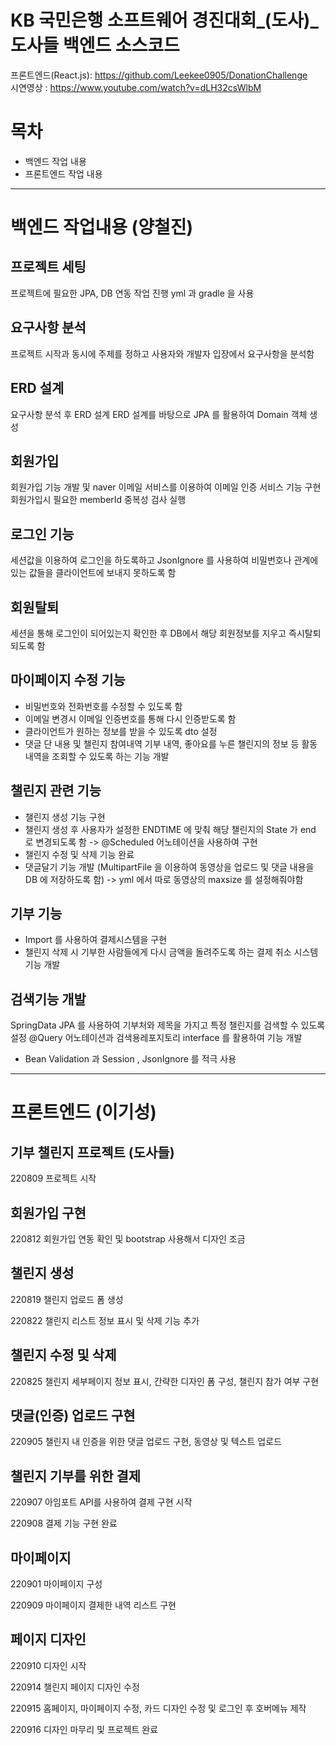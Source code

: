 # KB 국민은행 소프트웨어 경진대회_(도사)_도사들 백엔드 소스코드

프론트엔드(React.js): https://github.com/Leekee0905/DonationChallenge  
시연영상 : https://www.youtube.com/watch?v=dLH32csWlbM

# 목차
* 백엔드 작업 내용
* 프론트엔드 작업 내용

-------

# 백엔드 작업내용 (양철진)

## 프로젝트 세팅
프로젝트에 필요한 JPA, DB 연동 작업 진행
yml 과 gradle 을 사용

## 요구사항 분석
프로젝트 시작과 동시에 주제를 정하고 사용자와 개발자 입장에서 요구사항을 분석함

## ERD 설계
요구사항 분석 후 ERD 설계 
ERD 설계를 바탕으로 JPA 를 활용하여 Domain 객체 생성

## 회원가입
회원가입 기능 개발 및 naver 이메일 서비스를 이용하여 이메일 인증 서비스 기능 구현
회원가입시 필요한 memberId 중복성 검사 실행

## 로그인 기능
세션값을 이용하여 로그인을 하도록하고 JsonIgnore 를 사용하여 비밀번호나 관계에 있는 값들을 클라이언트에 보내지 못하도록 함

## 회원탈퇴
세션을 통해 로그인이 되어있는지 확인한 후 DB에서 해당 회원정보를 지우고 즉시탈퇴되도록 함

## 마이페이지 수정 기능
* 비밀번호와 전화번호를 수정할 수 있도록 함
* 이메일 변경시 이메일 인증번호를 통해 다시 인증받도록 함
* 클라이언트가 원하는 정보를 받을 수 있도록 dto 설정
* 댓글 단 내용 및 챌린지 참여내역 기부 내역, 좋아요를 누른 챌린지의 정보 등 활동내역을 조회할 수 있도록 하는 기능 개발


## 챌린지 관련 기능

* 챌린지 생성 기능 구현
* 챌린지 생성 후 사용자가 설정한 ENDTIME 에 맞춰 해당 챌린지의 State 가 end 로 변경되도록 함 -> @Scheduled 어노테이션을 사용하여 구현
* 챌린지 수정 및 삭제 기능 완료
* 댓글달기 기능 개발 (MultipartFile 을 이용하여 동영상을 업로드 및 댓글 내용을 DB 에 저장하도록 함) -> yml 에서 따로 동영상의 maxsize 를 설정해줘야함

## 기부 기능
* Import 를 사용하여 결제시스템을 구현
* 챌린지 삭제 시 기부한 사람들에게 다시 금액을 돌려주도록 하는 결제 취소 시스템 기능 개발

## 검색기능 개발
SpringData JPA 를 사용하여 기부처와 제목을 가지고 특정 챌린지를 검색할 수 있도록 설정 @Query 어노테이션과 검색용레포지토리 interface 를 활용하여 기능 개발

* Bean Validation 과 Session , JsonIgnore 를 적극 사용

--------------

# 프론트엔드 (이기성)

## 기부 챌린지 프로젝트 (도사들)
220809 프로젝트 시작

## 회원가입 구현
220812 회원가입 연동 확인 및 bootstrap 사용해서 디자인 조금

## 챌린지 생성
220819 챌린지 업로드 폼 생성  

220822 챌린지 리스트 정보 표시 및 삭제 기능 추가

## 챌린지 수정 및 삭제

220825 챌린지 세부페이지 정보 표시, 간략한 디자인 폼 구성, 챌린지 참가 여부 구현  

## 댓글(인증) 업로드 구현
220905 챌린지 내 인증을 위한 댓글 업로드 구현, 동영상 및 텍스트 업로드  

## 챌린지 기부를 위한 결제
220907 아임포트 API를 사용하여 결제 구현 시작  

220908 결제 기능 구현 완료  

## 마이페이지
220901 마이페이지 구성  

220909 마이페이지 결제한 내역 리스트 구현  

## 페이지 디자인
220910 디자인 시작  

220914 챌린지 페이지 디자인 수정   

220915 홈페이지, 마이페이지 수정, 카드 디자인 수정 및 로그인 후 호버메뉴 제작  

220916 디자인 마무리 및 프로젝트 완료  
